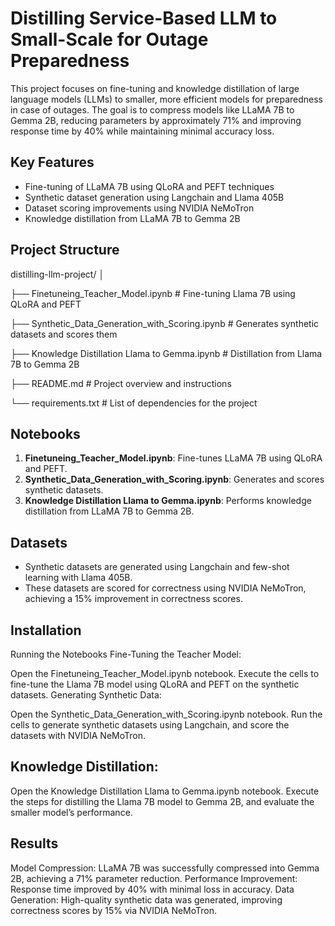 # Distilling Service-Based LLM to Small-Scale for Outage Preparedness

This project focuses on fine-tuning and knowledge distillation of large language models (LLMs) to smaller, more efficient models for preparedness in case of outages. The goal is to compress models like LLaMA 7B to Gemma 2B, reducing parameters by approximately 71% and improving response time by 40% while maintaining minimal accuracy loss.

## Key Features

- Fine-tuning of LLaMA 7B using QLoRA and PEFT techniques
- Synthetic dataset generation using Langchain and Llama 405B
- Dataset scoring improvements using NVIDIA NeMoTron
- Knowledge distillation from LLaMA 7B to Gemma 2B

## Project Structure

distilling-llm-project/
│

├── Finetuneing_Teacher_Model.ipynb              # Fine-tuning Llama 7B using QLoRA and PEFT

├── Synthetic_Data_Generation_with_Scoring.ipynb # Generates synthetic datasets and scores them

├── Knowledge Distillation Llama to Gemma.ipynb  # Distillation from Llama 7B to Gemma 2B

├── README.md                                    # Project overview and instructions

└── requirements.txt                             # List of dependencies for the project

## Notebooks

1. **Finetuneing_Teacher_Model.ipynb**: Fine-tunes LLaMA 7B using QLoRA and PEFT.
2. **Synthetic_Data_Generation_with_Scoring.ipynb**: Generates and scores synthetic datasets.
3. **Knowledge Distillation Llama to Gemma.ipynb**: Performs knowledge distillation from LLaMA 7B to Gemma 2B.

## Datasets

- Synthetic datasets are generated using Langchain and few-shot learning with Llama 405B.
- These datasets are scored for correctness using NVIDIA NeMoTron, achieving a 15% improvement in correctness scores.

## Installation

Running the Notebooks
Fine-Tuning the Teacher Model:

Open the Finetuneing_Teacher_Model.ipynb notebook.
Execute the cells to fine-tune the Llama 7B model using QLoRA and PEFT on the synthetic datasets.
Generating Synthetic Data:

Open the Synthetic_Data_Generation_with_Scoring.ipynb notebook.
Run the cells to generate synthetic datasets using Langchain, and score the datasets with NVIDIA NeMoTron.

## Knowledge Distillation:

Open the Knowledge Distillation Llama to Gemma.ipynb notebook.
Execute the steps for distilling the Llama 7B model to Gemma 2B, and evaluate the smaller model’s performance.

## Results

Model Compression: LLaMA 7B was successfully compressed into Gemma 2B, achieving a 71% parameter reduction.
Performance Improvement: Response time improved by 40% with minimal loss in accuracy.
Data Generation: High-quality synthetic data was generated, improving correctness scores by 15% via NVIDIA NeMoTron.
